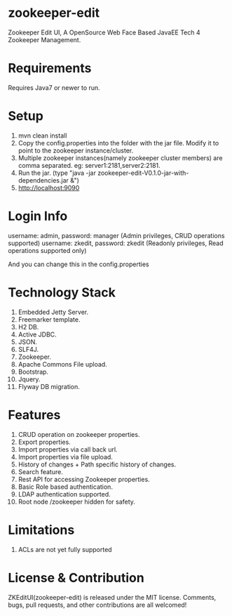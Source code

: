 zookeeper-edit
==============

Zookeeper Edit UI, A OpenSource Web Face Based JavaEE Tech 4 Zookeeper Management.

Requirements
==============
Requires Java7 or newer to run.

Setup
==============
1. mvn clean install
2. Copy the config.properties into the folder with the jar file. Modify it to point to the zookeeper instance/cluster. 
3. Multiple zookeeper instances(namely zookeeper cluster members) are comma separated.  eg: server1:2181,server2:2181.
4. Run the jar. (type "java -jar zookeeper-edit-V0.1.0-jar-with-dependencies.jar &")
5. <a href="http://localhost:9090">http://localhost:9090</a> 

Login Info
==============
username: admin, password: manager (Admin privileges, CRUD operations supported)
username: zkedit, password: zkedit (Readonly privileges, Read operations supported only)

And you can change this in the config.properties

Technology Stack
==============
1. Embedded Jetty Server.
2. Freemarker template.
3. H2 DB.
4. Active JDBC.
5. JSON.
6. SLF4J.
7. Zookeeper.
8. Apache Commons File upload.
9. Bootstrap.
10. Jquery.
11. Flyway DB migration.

Features
==============
1. CRUD operation on zookeeper properties.
2. Export properties.
3. Import properties via call back url.
4. Import properties via file upload.
5. History of changes + Path specific history of changes.
6. Search feature.
7. Rest API for accessing Zookeeper properties.
8. Basic Role based authentication.
9. LDAP authentication supported.
10. Root node /zookeeper hidden for safety.

Limitations
==============
1. ACLs are not yet fully supported

License & Contribution
==============
ZKEditUI(zookeeper-edit) is released under the MIT license. Comments, bugs, pull requests, and other contributions are all welcomed!
